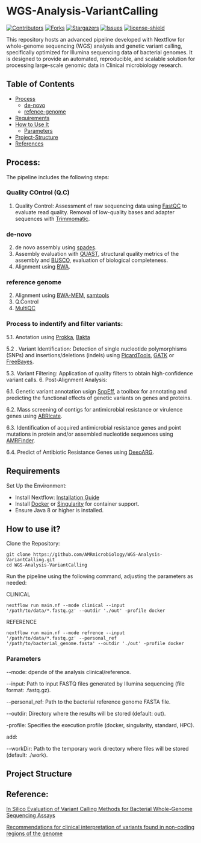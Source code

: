 # WGS-Analysis-VariantCalling
[![Contributors][contributors-shield]][contributors-url]
[![Forks][forks-shield]][forks-url]
[![Stargazers][stars-shield]][stars-url]
[![Issues][issues-shield]][issues-url]
[![license-shield]][license-url]

This repository hosts an advanced pipeline developed with Nextflow for whole-genome sequencing (WGS) analysis and genetic variant calling, specifically optimized for Illumina sequencing data of bacterial genomes. It is designed to provide an automated, reproducible, and scalable solution for processing large-scale genomic data in Clinical microbiology research.

## Table of Contents
- [Process](#process)
    - [de-novo](#de-novo)
    - [refence-genome](#reference-genome)
- [Requirements](#requirements)
- [How to Use It](#how-to-use-it)
    - [Parameters](#parameters)
- [Project-Structure]()
- [References](#reference)

## Process:
The pipeline includes the following steps:

### Quality COntrol (Q.C)

1. Quality Control: Assessment of raw sequencing data using [FastQC](https://www.bioinformatics.babraham.ac.uk/projects/fastqc/) to evaluate read quality. Removal of low-quality bases and adapter sequences with [Trimmomatic](https://github.com/usadellab/Trimmomatic).

### de-novo

2. de novo assembly using [spades]().
3. Assembly evaluation with [QUAST](https://bioinf.spbau.ru/quast), structural quality metrics of the assembly and [BUSCO](https://github.com/metashot/busco), evaluation of biological completeness.
4. Alignment using [BWA](https://github.com/bwa-mem2/bwa-mem2).


### reference genome

2. Alignment using [BWA-MEM](https://github.com/bwa-mem2/bwa-mem2), [samtools](https://github.com/samtools/samtools) 
3. Q.Control
4. [MultiQC](https://github.com/MultiQC/MultiQC)


### Process to indentify and filter variants:
  5.1.  Anotation using [Prokka](https://github.com/tseemann/prokka), [Bakta](https://github.com/oschwengers/bakta)

  5.2 . Variant Identification: Detection of single nucleotide polymorphisms (SNPs) and insertions/deletions (indels) using [PicardTools](), [GATK](https://github.com/broadinstitute/gatk) or [FreeBayes](https://github.com/freebayes/freebayes).

  5.3. Variant Filtering: Application of quality filters to obtain high-confidence variant calls.
6. Post-Alignment Analysis:

  6.1. Genetic variant annotation usign [SnpEff](http://pcingola.github.io/SnpEff/), a toolbox for annotating and predicting the functional effects of genetic variants on genes and proteins.

  6.2. Mass screening of contigs for antimicrobial resistance or virulence genes using [ABRIcate](https://github.com/tseemann/abricate).

  6.3. Identification of acquired antimicrobial resistance genes and point mutations in protein and/or assembled nucleotide sequences using [AMRFinder](https://github.com/ncbi/amr).

  6.4. Predict of Antibiotic Resistance Genes using [DeeoARG](https://github.com/gaarangoa/deeparg).

## Requirements
Set Up the Environment:
- Install Nextflow: [Installation Guide](https://github.com/nextflow-io/nextflow)
- Install [Docker](https://github.com/docker/docker-install) or [Singularity](https://github.com/sylabs/singularity-admindocs/blob/main/installation.rst) for container support.
- Ensure Java 8 or higher is installed.

## How to use it?

Clone the Repository:

```
git clone https://github.com/AMRmicrobiology/WGS-Analysis-VariantCalling.git
cd WGS-Analysis-VariantCalling
```
Run the pipeline using the following command, adjusting the parameters as needed:

CLINICAL

```
nextflow run main.nf --mode clinical --input '/path/to/data/*.fastq.gz' --outdir './out' -profile docker
```

REFERENCE

```
nextflow run main.nf --mode refrence --input '/path/to/data/*.fastq.gz' --personal_ref '/path/to/bacterial_genome.fasta' --outdir './out' -profile docker
```

### Parameters

--mode: dpende of the analysis clinical/reference.

--input: Path to input FASTQ files generated by Illumina sequencing (file format: .fastq.gz).

--personal_ref: Path to the bacterial reference genome FASTA file.

--outdir: Directory where the results will be stored (default: out).

-profile: Specifies the execution profile (docker, singularity, standard, HPC).

add:

--workDir: Path to the temporary work directory where files will be stored (default: ./work).



## Project Structure


[contributors-shield]: https://img.shields.io/github/contributors/jimmlucas/DIvergenceTimes.svg?style=for-the-badge
[contributors-url]: https://github.com/jimmlucas/DIvergenceTimes/graphs/contributors

[forks-shield]: https://img.shields.io/github/forks/jimmlucas/DIvergenceTimes.svg?style=for-the-badge
[forks-url]: https://github.com/jimmlucas/DIvergenceTimes/network/members

[stars-shield]: https://img.shields.io/github/stars/jimmlucas/DIvergenceTimes.svg?style=for-the-badge
[stars-url]: https://github.com/gjimmlucas/DIvergenceTimes/stargazers

[issues-shield]: https://img.shields.io/github/issues/jimmlucas/DIvergenceTimes.svg?style=for-the-badge
[issues-url]: https://github.com/jimmlucas/DIvergenceTimes/issues

[license-shield]: https://img.shields.io/github/license/jimmlucas/DIvergenceTimes.svg?style=for-the-badge
[license-url]: https://github.com/jimmlucas/DIvergenceTimes/blob/master/LICENSE.txt

## Reference:

[In Silico Evaluation of Variant Calling Methods for Bacterial Whole-Genome Sequencing Assays](https://www.ncbi.nlm.nih.gov/pmc/articles/PMC10446864/)

[Recommendations for clinical interpretation of variants found in non-coding regions of the genome](https://www.ncbi.nlm.nih.gov/pmc/articles/PMC9295495/)












